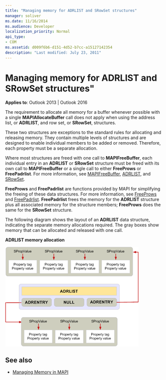 ```yaml
---
title: "Managing memory for ADRLIST and SRowSet structures"
manager: soliver
ms.date: 11/16/2014
ms.audience: Developer
localization_priority: Normal
api_type:
- COM
ms.assetid: d009f6b6-d151-4d52-b7cc-a15127142354
description: "Last modified: July 23, 2011"
---
```


# Managing memory for ADRLIST and SRowSet structures"

**Applies to**: Outlook 2013 | Outlook 2016 
  
The requirement to allocate all memory for a buffer whenever possible with a single **MAPIAllocateBuffer** call does not apply when using the address list, or **ADRLIST**, and row set, or **SRowSet**, structures. 
  
These two structures are exceptions to the standard rules for allocating and releasing memory. They contain multiple levels of structures and are designed to enable individual members to be added or removed. Therefore, each property must be a separate allocation. 

Where most structures are freed with one call to **MAPIFreeBuffer**, each individual entry in an **ADRLIST** or **SRowSet** structure must be freed with its own call to **MAPIFreeBuffer** or a single call to either **FreeProws** or **FreePadrlist**. For more information, see [MAPIFreeBuffer](mapifreebuffer.md), [ADRLIST](adrlist.md), and [SRowSet](srowset.md). 

**FreeProws** and **FreePadrlist** are functions provided by MAPI for simplifying the freeing of these data structures. For more information, see [FreeProws](freeprows.md) and [FreePadrlist](freepadrlist.md). **FreePadrlist** frees the memory for the **ADRLIST** structure plus all associated memory for the structure members; **FreeProws** does the same for the **SRowSet** structure. 
  
The following diagram shows the layout of an **ADRLIST** data structure, indicating the separate memory allocations required. The gray boxes show memory that can be allocated and released with one call. 
  
**ADRLIST memory allocation**
  
![ADRLIST memory allocation](media/amapi_52.gif "ADRLIST memory allocation")
  
## See also

- [Managing Memory in MAPI](managing-memory-in-mapi.md)

